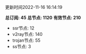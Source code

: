 更新时间2022-11-16 16:14:19

**总订阅: 45**
**总节点: 1120**
**有效节点: 210**
- ssr节点: 12
- v2ray节点: 140
- trojan节点: 55
- ss节点: 3
